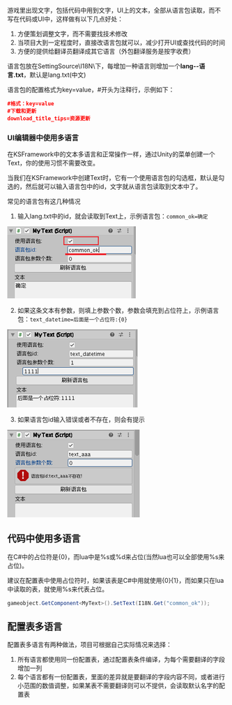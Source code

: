 游戏里出现文字，包括代码中用到文字，UI上的文本，全部从语言包读取，而不写在代码或UI中，这样做有以下几点好处：

1. 方便策划调整文字，而不需要找技术修改
2. 当项目大到一定程度时，直接改语言包就可以，减少打开UI或查找代码的时间
3. 方便的提供给翻译员翻译成其它语言（外包翻译服务是按字收费）



语言包放在SettingSource\I18N\下，每增加一种语言则增加一个**lang--语言.txt**，默认是lang.txt(中文)

语言包的配置格式为key=value，#开头为注释行，示例如下：

```json
#格式：key=value
#下载和更新
download_title_tips=资源更新
```



### UI编辑器中使用多语言

在KSFramework中的文本多语言和正常操作一样，通过Unity的菜单创建一个Text，你的使用习惯不需要改变。

当我们在KSFramework中创建Text时，它有一个使用语言包的勾选框，默认是勾选的，然后就可以输入语言包中的id，文字就从语言包读取到文本中了。

常见的语言包有这几种情况

1. 输入lang.txt中的id，就会读取到Text上，示例语言包：`common_ok=确定`

![输入语言包](../images/setting/i18n_normal.png)

2. 如果这条文本有参数，则填上参数个数，参数会填充到占位符上，示例语言包：`text_datetime=后面是一个占位符:{0}`

![输入语言包](../images/setting/i18n_format.png)

3. 如果语言包id输入错误或者不存在，则会有提示

![输入语言包](../images/setting/i18n_not_find_langid.png)

## 代码中使用多语言

在C#中的占位符是{0}，而lua中是%s或%d来占位(当然lua也可以全部使用%s来占位)。

建议在配置表中使用占位符时，如果该表是C#中用就使用{0}{1}，而如果只在lua中读取的表，就使用%s来代表占位。

```c#
gameobject.GetComponent<MyText>().SetText(I18N.Get("common_ok"));
```



## 配置表多语言

配置表多语言有两种做法，项目可根据自己实际情况来选择：

1. 所有语言都使用同一份配置表，通过配置表条件编译，为每个需要翻译的字段增加一列
2. 每个语言都有一份配置表，里面的差异就是要翻译的字段内容不同，或者进行小范围的数值调整，如果某表不需要翻译则可以不提供，会读取默认名字的配置表
